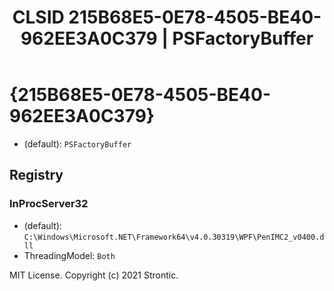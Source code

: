 ﻿---
title: "CLSID 215B68E5-0E78-4505-BE40-962EE3A0C379 | PSFactoryBuffer"
excerpt: What is COM-Object CLSID 215B68E5-0E78-4505-BE40-962EE3A0C379?
---

# {215B68E5-0E78-4505-BE40-962EE3A0C379}

* (default): `PSFactoryBuffer`

## Registry


### InProcServer32

* (default): `C:\Windows\Microsoft.NET\Framework64\v4.0.30319\WPF\PenIMC2_v0400.dll`
* ThreadingModel: `Both`

MIT License. Copyright (c) 2021 Strontic.



